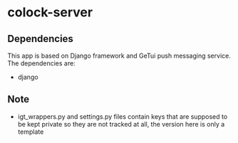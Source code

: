 colock-server
=============

## Dependencies
This app is based on Django framework and GeTui push messaging service. The dependencies are:
  - django
## Note
  - igt_wrappers.py and settings.py files contain keys that are supposed to be kept private so they are not tracked at all,
  the version here is only a template
